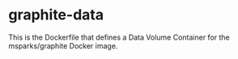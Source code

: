 # graphite-data

This is the Dockerfile that defines a Data Volume Container for the
msparks/graphite Docker image.
